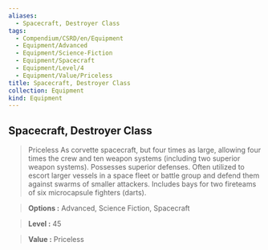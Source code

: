```yaml
---
aliases:
  - Spacecraft, Destroyer Class
tags:
  - Compendium/CSRD/en/Equipment
  - Equipment/Advanced
  - Equipment/Science-Fiction
  - Equipment/Spacecraft
  - Equipment/Level/4
  - Equipment/Value/Priceless
title: Spacecraft, Destroyer Class
collection: Equipment
kind: Equipment
---
```

## Spacecraft, Destroyer Class  
    
>Priceless As corvette spacecraft, but four times as large, allowing four times the crew and ten weapon systems (including two superior weapon systems). Possesses superior defenses. Often utilized to escort larger vessels in a space fleet or battle group and defend them against swarms of smaller attackers. Includes bays for two fireteams of six microcapsule fighters (darts).   
  
> **Options :** Advanced, Science Fiction, Spacecraft    
> **Level :** 45   
> **Value :** Priceless